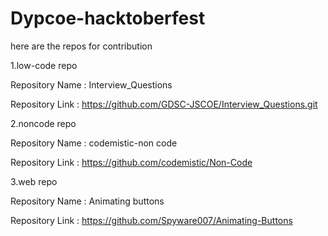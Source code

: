 # Dypcoe-hacktoberfest

here are the repos for contribution

1.low-code repo 

Repository Name : Interview_Questions

Repository Link : https://github.com/GDSC-JSCOE/Interview_Questions.git


2.noncode repo

Repository Name : codemistic-non code 

Repository Link : https://github.com/codemistic/Non-Code

3.web repo 

Repository Name : Animating buttons 

Repository Link : https://github.com/Spyware007/Animating-Buttons
